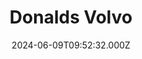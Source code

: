 ---
date: 2024-06-09T09:52:32.000Z
title: Donalds Volvo
latitude: 52.034260803058906
longitude: 1.2012492975887967
url: http://www.volvocarsipswich.co.uk
category: checkin
---